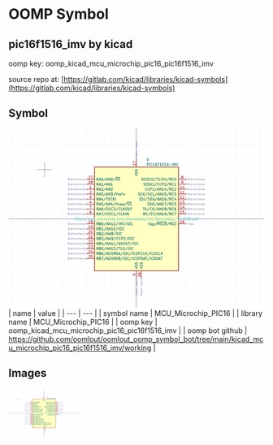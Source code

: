 # OOMP Symbol  
## pic16f1516_imv  by kicad  
  
oomp key: oomp_kicad_mcu_microchip_pic16_pic16f1516_imv  
  
source repo at: [https://gitlab.com/kicad/libraries/kicad-symbols](https://gitlab.com/kicad/libraries/kicad-symbols)  
## Symbol  
  
[![working.png](working_600.png)](working.png)  
| name | value | 
| --- | --- | 
| symbol name | MCU_Microchip_PIC16 | 
| library name | MCU_Microchip_PIC16 | 
| oomp key | oomp_kicad_mcu_microchip_pic16_pic16f1516_imv | 
| oomp bot github | https://github.com/oomlout/oomlout_oomp_symbol_bot/tree/main/kicad_mcu_microchip_pic16_pic16f1516_imv/working | 
## Images  
  
[![working.png](working_140.png)](working.png)  
